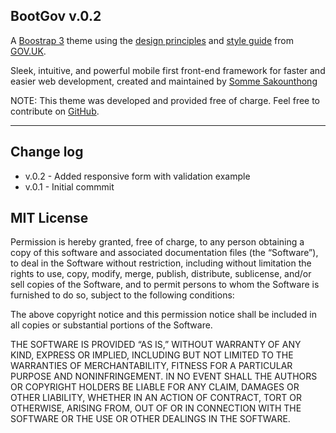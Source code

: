 BootGov v.0.2
-------------------
A [Boostrap 3](http://getbootstrap.com/) theme using the [design principles](https://www.gov.uk/service-manual) and [style guide](https://www.gov.uk/service-manual/designers) from [GOV.UK](https://www.GOV.UK/).

Sleek, intuitive, and powerful mobile first front-end framework for faster and easier web development, created and maintained by [Somme Sakounthong](mailto:s.sakounthong@kainos.com)

NOTE: This theme was developed and provided free of charge. Feel free to contribute on [GitHub](https://github.com/somme/BootGov).

-----------

## Change log

 * v.0.2 - Added responsive form with validation example
 * v.0.1 - Initial commmit



## MIT License

Permission is hereby granted, free of charge, to any person obtaining a copy of this software and associated documentation files (the “Software”), to deal in the Software without restriction, including without limitation the rights to use, copy, modify, merge, publish, distribute, sublicense, and/or sell copies of the Software, and to permit persons to whom the Software is furnished to do so, subject to the following conditions:

The above copyright notice and this permission notice shall be included in all copies or substantial portions of the Software.

THE SOFTWARE IS PROVIDED “AS IS,” WITHOUT WARRANTY OF ANY KIND, EXPRESS OR IMPLIED, INCLUDING BUT NOT LIMITED TO THE WARRANTIES OF MERCHANTABILITY, FITNESS FOR A PARTICULAR PURPOSE AND NONINFRINGEMENT. IN NO EVENT SHALL THE AUTHORS OR COPYRIGHT HOLDERS BE LIABLE FOR ANY CLAIM, DAMAGES OR OTHER LIABILITY, WHETHER IN AN ACTION OF CONTRACT, TORT OR OTHERWISE, ARISING FROM, OUT OF OR IN CONNECTION WITH THE SOFTWARE OR THE USE OR OTHER DEALINGS IN THE SOFTWARE.